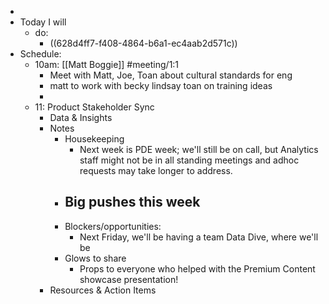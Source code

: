 -
- Today I will
	- do:
		- ((628d4ff7-f408-4864-b6a1-ec4aab2d571c))
- Schedule:
	- 10am: [[Matt Boggie]] #meeting/1:1
		- Meet with Matt, Joe, Toan about cultural standards for eng
		- matt to work with becky lindsay toan on training ideas
		-
	- 11: Product Stakeholder Sync
		- Data & Insights
		- Notes
			- Housekeeping
				- Next week is PDE week; we'll still be on call, but Analytics staff might not be in all standing meetings and adhoc requests may take longer to address.
			- Big pushes this week
				-
			- Blockers/opportunities:
				- Next Friday, we'll be having a team Data Dive, where we'll be
			- Glows to share
				- Props to everyone who helped with the Premium Content showcase presentation!
		- Resources & Action Items